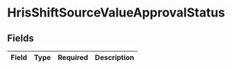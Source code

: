 # HrisShiftSourceValueApprovalStatus


## Fields

| Field       | Type        | Required    | Description |
| ----------- | ----------- | ----------- | ----------- |